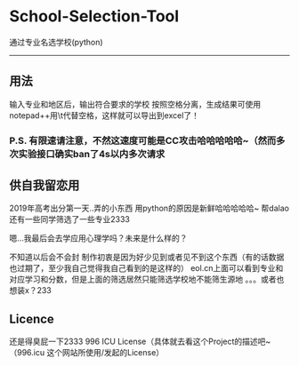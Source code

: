 # School-Selection-Tool
通过专业名选学校(python)

---
## 用法
输入专业和地区后，输出符合要求的学校
按照空格分离，生成结果可使用notepad++用\t代替空格，这样就可以导出到excel了！

### P.S. 有限速请注意，不然这速度可能是CC攻击哈哈哈哈哈~（然而多次实验接口确实ban了4s以内多次请求

## 供自我留恋用
2019年高考出分第一天..弄的小东西
用python的原因是新鲜哈哈哈哈哈~
帮dalao还有一些同学筛选了一些专业2333

嗯...我最后会去学应用心理学吗？未来是什么样的？


不知道以后会不会封
制作初衷是因为好少见到或者见不到这个东西（有的话数据也过期了，至少我自己觉得我自己看到的是这样的）
eol.cn上面可以看到专业和对应学习和分数，但是上面的筛选居然只能筛选学校地不能筛生源地
。。。或者也想装x？233

## Licence
还是得臭屁一下2333
996 ICU License（具体就去看这个Project的描述吧~
（996.icu 这个网站所使用/发起的License）
